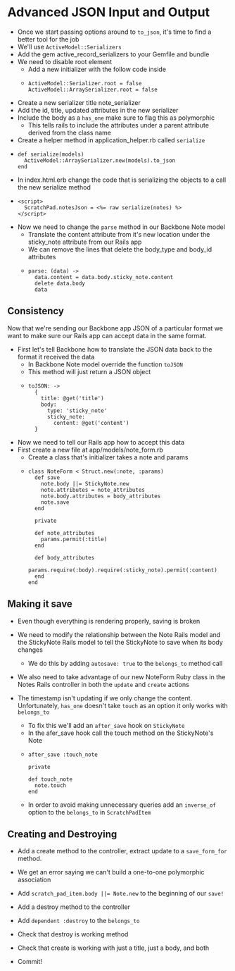 Advanced JSON Input and Output
==

- Once we start passing options around to `to_json`, it's time to find a better tool for the job
- We'll use `ActiveModel::Serializers`
- Add the gem active\_record\_serializers to your Gemfile and bundle
- We need to disable root element
  - Add a new initializer with the follow code inside
  - ```
    ActiveModel::Serializer.root = false
    ActiveModel::ArraySerializer.root = false
    ```
- Create a new serializer title note_serializer
- Add the id, title, updated attributes in the new serializer
- Include the body as a `has_one` make sure to flag this as polymorphic
  - This tells rails to include the attributes under a parent attribute derived
    from the class name
- Create a helper method in application_helper.rb called `serialize`
- ```
  def serialize(models)
    ActiveModel::ArraySerializer.new(models).to_json
  end
  ```
- In index.html.erb change the code that is serializing the objects to a call the new serialize method
- ```
  <script>
    ScratchPad.notesJson = <%= raw serialize(notes) %>
  </script>
  ```
- Now we need to change the `parse` method in our Backbone Note model
  - Translate the content attribute from it's new location under the sticky_note
    attribute from our Rails app
  - We can remove the lines that delete the body_type and body_id attributes
  - ```
    parse: (data) ->
      data.content = data.body.sticky_note.content
      delete data.body
      data
    ```

Consistency
--

Now that we're sending our Backbone app JSON of a particular format we want to
make sure our Rails app can accept data in the same format.

- First let's tell Backbone how to translate the JSON data back to the format it received the data
  - In Backbone Note model override the function `toJSON`
  - This method will just return a JSON object
  - ```
    toJSON: ->
      {
        title: @get('title')
        body:
          type: 'sticky_note'
          sticky_note:
            content: @get('content')
      }
    ```
- Now we need to tell our Rails app how to accept this data
- First create a new file at app/models/note_form.rb
  - Create a class that's initializer takes a note and params
  - ```
    class NoteForm < Struct.new(:note, :params)
      def save
        note.body ||= StickyNote.new
        note.attributes = note_attributes
        note.body.attributes = body_attributes
        note.save
      end

      private

      def note_attributes
        params.permit(:title)
      end

      def body_attributes
        params.require(:body).require(:sticky_note).permit(:content)
      end
    end
    ```

Making it save
--

- Even though everything is rendering properly, saving is broken
- We need to modify the relationship between the Note Rails model and the StickyNote Rails model to tell
  the StickyNote to save when its body changes
  - We do this by adding `autosave: true` to the `belongs_to` method call
- We also need to take advantage of our new NoteForm Ruby class in the Notes
  Rails controller in both the `update` and `create` actions

- The timestamp isn't updating if we only change the content. Unfortunately,
  `has_one` doesn't take `touch` as an option it only works with `belongs_to`
  - To fix this we'll add an `after_save` hook on `StickyNote`
  - In the afer_save hook call the touch method on the StickyNote's Note
  - ```
    after_save :touch_note

    private

    def touch_note
      note.touch
    end
    ```
  - In order to avoid making unnecessary queries add an `inverse_of` option to the `belongs_to` in `ScratchPadItem`

Creating and Destroying
--

- Add a create method to the controller, extract update to a `save_form_for`
  method.
- We get an error saying we can't build a one-to-one polymorphic association
- Add `scratch_pad_item.body ||= Note.new` to the beginning of our `save!`
- Add a destroy method to the controller
- Add `dependent :destroy` to the `belongs_to`
- Check that destroy is working
  method
- Check that create is working with just a title, just a body, and both

- Commit!
